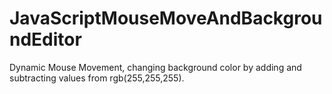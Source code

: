# JavaScriptMouseMoveAndBackgroundEditor
 Dynamic Mouse Movement, changing background color by adding and subtracting values from rgb(255,255,255).
